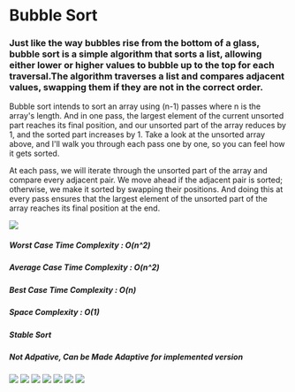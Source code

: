 <h1>Bubble Sort</h1>
<h3>Just like the way bubbles rise from the bottom of a glass, bubble sort is a simple algorithm that sorts a list, allowing either lower or higher values to bubble up to the top for each traversal.The algorithm traverses a list and compares adjacent values, swapping them if they are not in the correct order.</h3>
<p>Bubble sort intends to sort an array using (n-1) passes where n is the array's length. And in one pass, the largest element of the current unsorted part reaches its final position, and our unsorted part of the array reduces by 1, and the sorted part increases by 1. Take a look at the unsorted array above, and I'll walk you through each pass one by one, so you can feel how it gets sorted.</p>
<p>At each pass, we will iterate through the unsorted part of the array and compare every adjacent pair. We move ahead if the adjacent pair is sorted; otherwise, we make it sorted by swapping their positions. And doing this at every pass ensures that the largest element of the unsorted part of the array reaches its final position at the end.</p>
<img src="https://miro.medium.com/max/1400/1*HttdxcZxCegVmAPkup6DiA.jpeg">
<h5>Worst Case Time Complexity : O(n^2)</h5>
<h5>Average Case Time Complexity : O(n^2)</h5>
<h5>Best Case Time Complexity : O(n)</h5>
<h5>Space Complexity : O(1)</h5>
<h5>Stable Sort</h5>
<h5>Not Adpative, Can be Made Adaptive for implemented version</h5>
<img src="https://miro.medium.com/max/1400/1*0G-HWCiByHVPedrKXwS8iQ.jpeg">
<img src="https://miro.medium.com/max/1400/1*lRoU4JrRQBH-AZoT0-YSnA.jpeg">
<img src="https://miro.medium.com/max/1400/1*0G-HWCiByHVPedrKXwS8iQ.jpeg">
<img src="https://miro.medium.com/max/1400/1*Jr_uC0fr4iyppSm6yw8RYA.jpeg">
<img src="https://miro.medium.com/max/1400/1*PfplDsnnIzG8_k236zYevw.jpeg">
<img src="https://miro.medium.com/max/1400/1*x4RU6LfTVRAPFZgUfylnEg.jpeg">
<img src="https://encrypted-tbn0.gstatic.com/images?q=tbn:ANd9GcRK4V17yf8GRj4VdwCo5Cs6Fes0FiOr4h_NAw&usqp=CAU">
